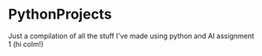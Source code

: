 # PythonProjects
Just a compilation of all the stuff I've made using python and AI assignment 1 (hi colm!)
